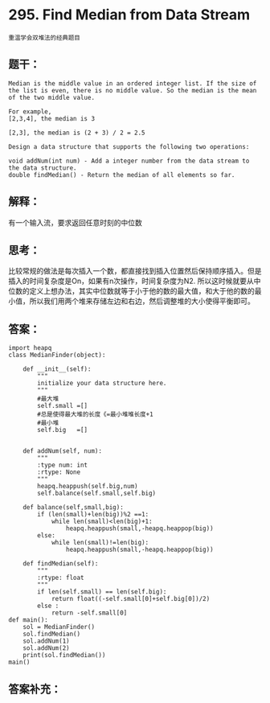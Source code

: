 # 295. Find Median from Data Stream
    重温学会双堆法的经典题目
## 题干：
```
Median is the middle value in an ordered integer list. If the size of the list is even, there is no middle value. So the median is the mean of the two middle value.

For example,
[2,3,4], the median is 3

[2,3], the median is (2 + 3) / 2 = 2.5

Design a data structure that supports the following two operations:

void addNum(int num) - Add a integer number from the data stream to the data structure.
double findMedian() - Return the median of all elements so far.
```
## 解释：
有一个输入流，要求返回任意时刻的中位数

## 思考：
比较常规的做法是每次插入一个数，都直接找到插入位置然后保持顺序插入。但是插入的时间复杂度是On，如果有n次操作，时间复杂度为N2.
所以这时候就要从中位数的定义上想办法，其实中位数就等于小于他的数的最大值，和大于他的数的最小值，所以我们用两个堆来存储左边和右边，然后调整堆的大小使得平衡即可。
## 答案：
```
import heapq
class MedianFinder(object):
    
    def __init__(self):
        """
        initialize your data structure here.
        """
        #最大堆
        self.small =[]
        #总是使得最大堆的长度《=最小堆堆长度+1
        #最小堆
        self.big   =[]
        

    def addNum(self, num):
        """
        :type num: int
        :rtype: None
        """
        heapq.heappush(self.big,num)
        self.balance(self.small,self.big)
        
    def balance(self,small,big):
        if (len(small)+len(big))%2 ==1:
            while len(small)<len(big)+1:
                heapq.heappush(small,-heapq.heappop(big))
        else:
            while len(small)!=len(big):
                heapq.heappush(small,-heapq.heappop(big))

    def findMedian(self):
        """
        :rtype: float
        """
        if len(self.small) == len(self.big):
            return float((-self.small[0]+self.big[0])/2)
        else :
            return -self.small[0]
def main():
    sol = MedianFinder()
    sol.findMedian()
    sol.addNum(1)
    sol.addNum(2)
    print(sol.findMedian())
main()
```
## 答案补充：


